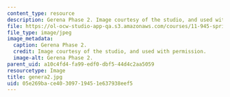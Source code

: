 ```yaml
---
content_type: resource
description: Gerena Phase 2. Image courtesy of the studio, and used with permission.
file: https://ol-ocw-studio-app-qa.s3.amazonaws.com/courses/11-945-springfield-studio-spring-2004/05e269bace40309719451e637938eef5_genera2.jpg
file_type: image/jpeg
image_metadata:
  caption: Gerena Phase 2.
  credit: Image courtesy of the studio, and used with permission.
  image-alt: Gerena Phase 2.
parent_uid: a10c4fd4-fa99-edf0-dbf5-44d4c2aa5059
resourcetype: Image
title: genera2.jpg
uid: 05e269ba-ce40-3097-1945-1e637938eef5
---
```

